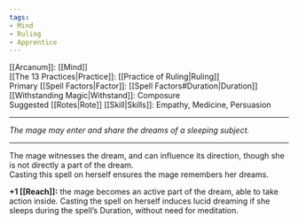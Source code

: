 ```yaml
---
tags:
- Mind
- Ruling
- Apprentice
---
```


[[Arcanum]]: [[Mind]]\
[[The 13 Practices|Practice]]: [[Practice of Ruling|Ruling]]\
Primary [[Spell Factors|Factor]]: [[Spell Factors#Duration|Duration]]\
[[Withstanding Magic|Withstand]]: Composure\
Suggested [[Rotes|Rote]] [[Skill|Skills]]: Empathy, Medicine, Persuasion

---

_The mage may enter and share the dreams of a sleeping subject._

---

The mage witnesses the dream, and can influence its direction, though she is not directly a part of the dream.\
Casting this spell on herself ensures the mage remembers her dreams.

**+1 [[Reach]]:** the mage becomes an active part of the dream, able to take action inside. Casting the spell on herself induces lucid dreaming if she sleeps during the spell’s Duration, without need for meditation.